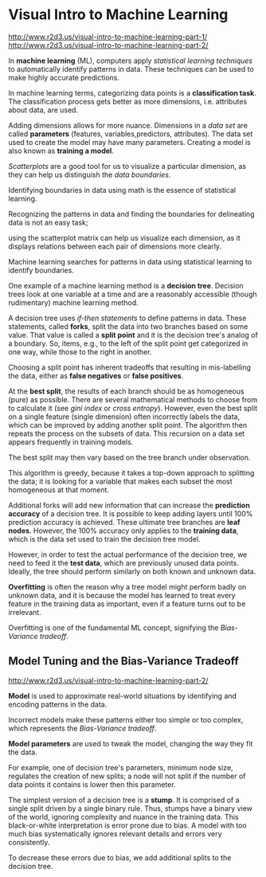 # Visual Intro to Machine Learning

http://www.r2d3.us/visual-intro-to-machine-learning-part-1/
http://www.r2d3.us/visual-intro-to-machine-learning-part-2/


In **machine learning** (ML), computers apply *statistical learning techniques* to automatically identify patterns in data. These techniques can be used to make highly accurate predictions.

In machine learning terms, categorizing data points is a **classification task**. The classification process gets better as more dimensions, i.e. attributes about data, are used. 

Adding dimensions allows for more nuance. Dimensions in a *data set* are called **parameters** (features, variables,predictors, attributes). The data set used to create the model may have many parameters. Creating a model is also known as **training a model**. 


*Scatterplots* are a good tool for us to visualize a particular dimension, as they can help us distinguish the *data boundaries*.

Identifying boundaries in data using math is the essence of statistical learning.

Recognizing the patterns in data and finding the boundaries for delineating data is not an easy task; 

using the scatterplot matrix can help us visualize each dimension, as it displays relations between each pair of dimensions more clearly.


Machine learning searches for patterns in data using statistical learning to identify boundaries. 

One example of a machine learning method is a **decision tree**. Decision trees look at one variable at a time and are a reasonably accessible (though rudimentary) machine learning method.


A decision tree uses *if-then statements* to define patterns in data. These statements, called **forks**, split the data into two branches based on some value. That value is called a **split point** and it is the decision tree's analog of a boundary. So, items, e.g., to the left of the split point get categorized in one way, while those to the right in another.

Choosing a split point has inherent tradeoffs that resulting in mis-labelling the data, either as **false negatives** or **false positives**.

At the **best split**, the results of each branch should be as homogeneous (pure) as possible. There are several mathematical methods to choose from to calculate it (see *gini index* or *cross entropy*). However, even the best split on a single feature (single dimension) often incorrectly labels the data, which can be improved by adding another split point. The algorithm then repeats the process on the subsets of data. This recursion on a data set appears frequently in training models.

The best split may then vary based on the tree branch under observation.

This algorithm is greedy, because it takes a top-down approach to splitting the data; it is looking for a variable that makes each subset the most homogeneous at that moment.

Additional forks will add new information that can increase the **prediction accuracy** of a decision tree. It is possible to keep adding layers until 100% prediction accuracy is achieved. These ultimate tree branches are **leaf nodes**. However, the 100% accuracy only applies to the **training data**, which is the data set used to train the decision tree model.

However, in order to test the actual performance of the decision tree, we need to feed it the **test data**, which are previously unused data points. Ideally, the tree should perform similarly on both known and unknown data.

**Overfitting** is often the reason why a tree model might perform badly on unknown data, and it is because the model has learned to treat every feature in the training data as important, even if a feature turns out to be irrelevant.

Overfitting is one of the fundamental ML concept, signifying the *Bias-Variance tradeoff*.


## Model Tuning and the Bias-Variance Tradeoff

http://www.r2d3.us/visual-intro-to-machine-learning-part-2/

**Model** is used to approximate real-world situations by identifying and encoding patterns in the data.

Incorrect models make these patterns either too simple or too complex, which represents the *Bias-Variance tradeoff*.

**Model parameters** are used to tweak the model, changing the way they fit the data.

For example, one of decision tree's parameters, minimum node size, regulates the creation of new splits; a node will not split if the number of data points it contains is lower then this parameter.

The simplest version of a decision tree is a **stump**. It is comprised of a single split driven by a single binary rule. Thus, stumps have a binary view of the world, ignoring complexity and nuance in the training data. This black-or-white interpretation is error prone due to bias. A model with too much bias systematically ignores relevant details and errors very consistently.

To decrease these errors due to bias, we add additional splits to the decision tree.
